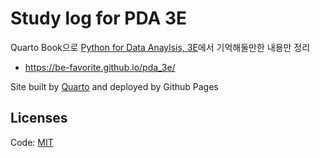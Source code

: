 # Study log for PDA 3E

Quarto Book으로 [Python for Data Anaylsis, 3E](https://wesmckinney.com/book/)에서 기억해둘만한 내용만 정리

-   https://be-favorite.github.io/pda_3e/

Site built by [Quarto](https://github.com/quarto-dev/quarto-cli/) and deployed by Github Pages

## Licenses

Code: [MIT](LICENSE)
